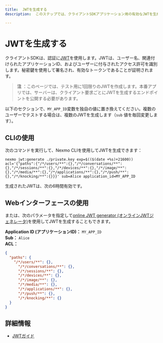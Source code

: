 ```yaml
---
title:  JWTを生成する
description:  このステップでは、クライアントSDKアプリケーション用の有効なJWTを生成する方法を学びます。

---
```


JWTを生成する
========

クライアントSDKは、認証に[JWT](/concepts/guides/authentication#json-web-tokens-jwt)を使用します。JWTは、ユーザー名、関連付けられたアプリケーションID、およびユーザーに付与されたアクセス許可を識別します。秘密鍵を使用して署名され、有効なトークンであることが証明されます。

> **注** ：このページでは、テスト用に1回限りのJWTを作成します。本番アプリでは、サーバーは、クライアント要求ごとにJWTを生成するエンドポイントを公開する必要があります。

以下のセクションで、`MY_APP_ID`変数を独自の値に置き換えてください。複数のユーザーでテストする場合は、複数のJWTを生成します（`sub` 値を毎回変更します）。

CLIの使用
------

次のコマンドを実行して、Nexmo CLIを使用してJWTを生成できます：

```shell
nexmo jwt:generate ./private.key exp=$(($(date +%s)+21600)) acl='{"paths":{"/*/users/**":{},"/*/conversations/**":{},"/*/sessions/**":{},"/*/devices/**":{},"/*/image/**":{},"/*/media/**":{},"/*/applications/**":{},"/*/push/**":{},"/*/knocking/**":{}}}' sub=Alice application_id=MY_APP_ID
```

生成されたJWTは、次の6時間有効です。

Webインターフェースの使用
--------------

または、次のパラメータを指定して[online JWT generator (オンラインJWTジェネレータ)](/jwt)を使用してJWTを生成することもできます。

**Application ID (アプリケーションID)：** `MY_APP_ID`  
**Sub：** `Alice`  
**ACL：** 

```json
{
  "paths": {
    "/*/users/**": {},
      "/*/conversations/**": {},
      "/*/sessions/**": {},
      "/*/devices/**": {},
      "/*/image/**": {},
      "/*/media/**": {},
      "/*/applications/**": {},
      "/*/push/**": {},
      "/*/knocking/**": {}
  }
}
```

詳細情報
----

* [JWTガイド](/concepts/guides/authentication#json-web-tokens-jwt)


